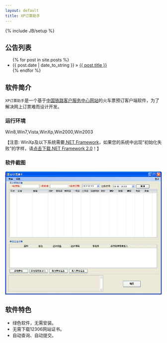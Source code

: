 ```yaml
---
layout: default
title: XP订票助手
---
```

{% include JB/setup %}

## 公告列表

<ul class="posts">
  {% for post in site.posts %}
    <li><span>{{ post.date | date_to_string }}</span> &raquo; <a href="{{ BASE_PATH }}{{ post.url }}">{{ post.title }}</a></li>
  {% endfor %}
</ul>

## 软件简介

`XP订票助手`是一个基于<a href="http://www.12306.cn/" target="_blank" title="中国铁路客户服务中心网站">中国铁路客户服务中心网站</a>的火车票预订客户端软件，为了解决网上订票难而设计开发。

### 运行环境

Win8,Win7,Vista,WinXp,Win2000,Win2003

【注意: WinXp及以下系统需要<a href="https://www.microsoft.com/zh-cn/download/details.aspx?id=1639" target="_blank">.NET Framework</a>，如果您的系统中出现“初始化失败”的字样，请<a href="http://download.microsoft.com/download/c/6/e/c6e88215-0178-4c6c-b5f3-158ff77b1f38/NetFx20SP2_x86.exe" target="_blank">点击下载.NET Framework 2.0</a>！】

### 软件截图

<img src="image/index_1.jpg" />

## 软件特色

- 绿色软件，无需安装。
- 无需下载12306网站证书。
- 自动查询、自动提交。
